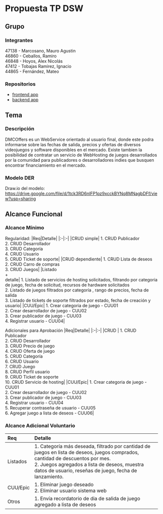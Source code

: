 # Propuesta TP DSW

## Grupo

### Integrantes

47138 - Marcosano, Mauro Agustin<br>
46860 - Ceballos, Ramiro<br>
46848 - Hoyos, Alex Nicolás<br>
47412 - Tobajas Ramirez, Ignacio<br>
44865 - Fernández, Mateo<br>

### Repositorios

- [frontend app](https://github.com/AlexNHoyos/dmcoffers-client)
- [backend app](https://github.com/AlexNHoyos/dmcoffers-server-main)

## Tema

### Descripción

DMCOffers es un WebService orientado al usuario final, donde este podra informarse sobre las fechas de salida, precios y ofertas de diversos videojuegos y software disponibles en el mercado. Existe tambien la posibilidad de contratar un servicio de WebHosting de juegos desarrollados por la comunidad para publicadores o desarrolladores indies que busquen encontrar financiamiento en el mercado. 

### Modelo DER

Draw.io del modelo:
https://drive.google.com/file/d/1tck3RD6nlFP1pz9xcckBYNq8MNagbDFf/view?usp=sharing

## Alcance Funcional

### Alcance Mínimo

Regularidad:
|Req|Detalle|
|:-|:-|
|CRUD simple| 1. CRUD Publicador <br>2. CRUD Desarrollador <br>3. CRUD Categoría <br>4. CRUD Usuario <br>5. CRUD Ticket de soporte|
|CRUD dependiente| 1. CRUD Lista de deseos <br>2. CRUD Carro de compras <br>3. CRUD Juegos|
|Listado<br>+<br>detalle| 1. Listado de servicios de hosting solicitados, filtrando por categoria de juego, fecha de solicitud, recursos de hardware solicitados <br> 2. Listado de juegos filtrados por categoría , rango de precios, fecha de salida <br> 3. Listado de tickets de soporte filtrados por estado, fecha de creación y usuario|
|CUU/Epic| 1. Crear categoria de juego - CUU01<br> 2. Crear desarrollador de juego - CUU02<br> 3. Crear publicador de juego - CUU03 <br> 4. Registrar usuario - CUU04|

Adicionales para Aprobación
|Req|Detalle|
|:-|:-|
|CRUD | 1. CRUD Publicador<br> 2. CRUD Desarrollador<br> 3. CRUD Precio de juego<br> 4. CRUD Oferta de juego<br> 5. CRUD Categoría<br> 6. CRUD Usuario<br> 7. CRUD Juego<br> 8. CRUD Perfil usuario<br> 9. CRUD Ticket de soporte<br> 10. CRUD Servicio de hosting|
|CUU/Epic| 1. Crear categoria de juego - CUU01<br> 2. Crear desarrollador de juego - CUU02<br> 3. Crear publicador de juego - CUU03 <br> 4. Registrar usuario - CUU04 <br> 5. Recuperar contraseña de usuario - CUU05 <br> 6. Agregar juego a lista de deseos - CUU06|

### Alcance Adicional Voluntario

| Req      | Detalle                                                                                                                                                                                                                                       |
| :------- | :-------------------------------------------------------------------------------------------------------------------------------------------------------------------------------------------------------------------------------------------- |
| Listados | 1. Categoría más deseada, filtrado por cantidad de juegos en lista de deseos, juegos comprados, cantidad de descuentos por mes. <br> 2. Juegos agregados a lista de deseos, muestra datos de usuario, reseñas de juego, fecha de lanzamiento. |
| CUU/Epic | 1. Eliminar juego deseado <br> 2. Eliminar usuario sistema web                                                                                                                                                                                |
| Otros    | 1. Envía recordatorio de dia de salida de juego agregado a lista de deseos                                                                                                                                                                    |
